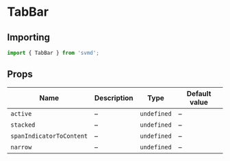 # TabBar
## Importing
```js
import { TabBar } from 'svmd';
```
## Props
| Name | Description | Type | Default value
| - | - | - | -
| `active` | &ndash; | `undefined` | &ndash;
| `stacked` | &ndash; | `undefined` | &ndash;
| `spanIndicatorToContent` | &ndash; | `undefined` | &ndash;
| `narrow` | &ndash; | `undefined` | &ndash;
